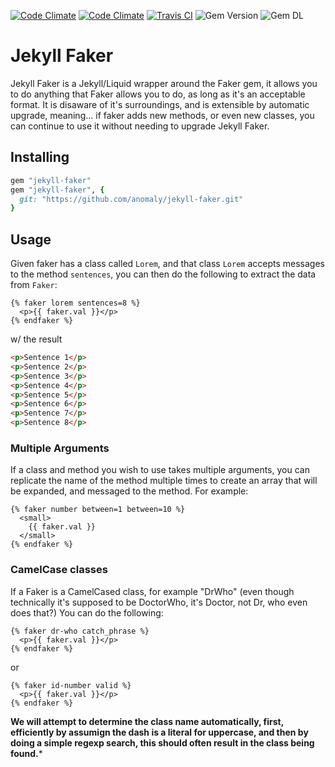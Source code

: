 [![Code Climate](https://img.shields.io/codeclimate/maintainability/anomaly/jekyll-faker.svg?style=for-the-badge)](https://codeclimate.com/github/anomaly/jekyll-faker/maintainability)
[![Code Climate](https://img.shields.io/codeclimate/coverage/github/anomaly/jekyll-faker.svg?style=for-the-badge)](https://codeclimate.com/github/anomaly/jekyll-faker/test_coverage)
[![Travis CI](https://img.shields.io/travis/anomaly/jekyll-faker/master.svg?style=for-the-badge)](https://travis-ci.org/anomaly/jekyll-faker)
![Gem Version](https://img.shields.io/gem/v/jekyll-faker.svg?style=for-the-badge)
![Gem DL](https://img.shields.io/gem/dt/jekyll-faker.svg?style=for-the-badge)

# Jekyll Faker

Jekyll Faker is a Jekyll/Liquid wrapper around the Faker gem, it allows you to do anything that Faker allows you to do, as long as it's an acceptable format. It is disaware of it's surroundings, and is extensible by automatic upgrade, meaning... if faker adds new methods, or even new classes, you can continue to use it without needing to upgrade Jekyll Faker.

## Installing

```ruby
gem "jekyll-faker"
gem "jekyll-faker", {
  git: "https://github.com/anomaly/jekyll-faker.git"
}
```

## Usage

Given faker has a class called `Lorem`, and that class `Lorem` accepts messages to the method `sentences`, you can then do the following to extract the data from `Faker`:

```liquid
{% faker lorem sentences=8 %}
  <p>{{ faker.val }}</p>
{% endfaker %}
```

w/ the result

```html
<p>Sentence 1</p>
<p>Sentence 2</p>
<p>Sentence 3</p>
<p>Sentence 4</p>
<p>Sentence 5</p>
<p>Sentence 6</p>
<p>Sentence 7</p>
<p>Sentence 8</p>
```

### Multiple Arguments

If a class and method you wish to use takes multiple arguments, you can replicate the name of the method multiple times to create an array that will be expanded, and messaged to the method.  For example:

```liquid
{% faker number between=1 between=10 %}
  <small>
    {{ faker.val }}
  </small>
{% endfaker %}
```

### CamelCase classes

If a Faker is a CamelCased class, for example "DrWho" (even though technically it's supposed to be DoctorWho, it's Doctor, not Dr, who even does that?) You can do the following:

```liquid
{% faker dr-who catch_phrase %}
  <p>{{ faker.val }}</p>
{% endfaker %}
```

or

```liquid
{% faker id-number valid %}
  <p>{{ faker.val }}</p>
{% endfaker %}
```

**We will attempt to determine the class name automatically, first, efficiently by assumign the dash is a literal for uppercase, and then by doing a simple regexp search, this should often result in the class being found.***
